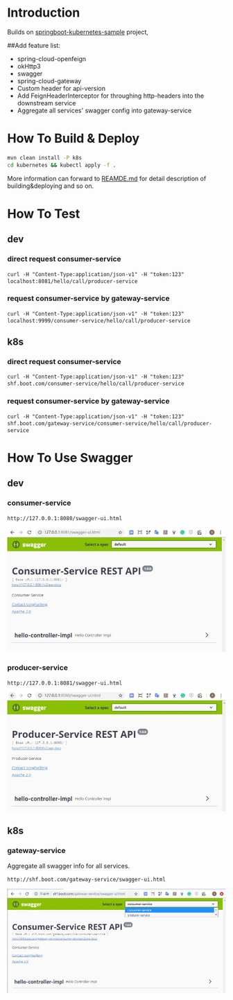 # Introduction
Builds on [springboot-kubernetes-sample](https://github.com/SoulSong/springboot-kubernetes-sample) project, 

##Add feature list:
* spring-cloud-openfeign
* okHttp3
* swagger
* spring-cloud-gateway
* Custom header for api-version
* Add FeignHeaderInterceptor for throughing http-headers into the downstream service
* Aggregate all services' swagger config into gateway-service

# How To Build & Deploy
```bash
mvn clean install -P k8s
cd kubernetes && kubectl apply -f .
```
More information can forward to [REAMDE.md](https://github.com/SoulSong/springboot-kubernetes-sample/blob/master/README.md) for detail description of building&deploying and so on. 

# How To Test
## dev
### direct request consumer-service
```text
curl -H "Content-Type:application/json-v1" -H "token:123" localhost:8081/hello/call/producer-service
```

### request consumer-service by gateway-service
```text
curl -H "Content-Type:application/json-v1" -H "token:123" localhost:9999/consumer-service/hello/call/producer-service
```

## k8s
### direct request consumer-service
```text
curl -H "Content-Type:application/json-v1" -H "token:123" shf.boot.com/consumer-service/hello/call/producer-service
```

### request consumer-service by gateway-service
```text
curl -H "Content-Type:application/json-v1" -H "token:123" shf.boot.com/gateway-service/consumer-service/hello/call/producer-service
```

# How To Use Swagger
## dev
### consumer-service
```text
http://127.0.0.1:8080/swagger-ui.html
```
![avatar](./doc/img/dev-consumer-swagger.jpg)

### producer-service
```text
http://127.0.0.1:8081/swagger-ui.html
```
![avatar](./doc/img/dev-producer-swagger.jpg)

## k8s
### gateway-service
Aggregate all swagger info for all services.
```text
http://shf.boot.com/gateway-service/swagger-ui.html
```
![avatar](./doc/img/k8s-swagger.jpg)